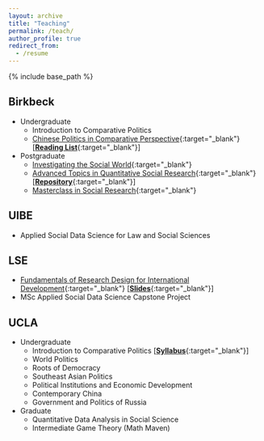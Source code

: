 ```yaml
---
layout: archive
title: "Teaching"
permalink: /teach/
author_profile: true
redirect_from:
  - /resume
---
```


{% include base_path %}

## Birkbeck

  - Undergraduate
    - Introduction to Comparative Politics
    - [Chinese Politics in Comparative Perspective](https://www.bbk.ac.uk/courses/modules/sspo/SSPO273S6){:target="_blank"} [[**Reading List**](https://github.com/ccheng11/BBK/blob/main/CPCP/Reading.md){:target="_blank"}]
  - Postgraduate
    - [Investigating the Social World](https://www.bbk.ac.uk/courses/modules/sspo/SSPO263S7){:target="_blank"}
    - [Advanced Topics in Quantitative Social Research](https://www.bbk.ac.uk/courses/modules/sspo/SSPO241H7){:target="_blank"} [[**Repository**](https://github.com/ccheng11/BBK_AdvQ){:target="_blank"}]
    - [Masterclass in Social Research](https://www.bbk.ac.uk/courses/modules/sspo/SSPO019S7){:target="_blank"}

## UIBE

  - Applied Social Data Science for Law and Social Sciences

## LSE

  - [Fundamentals of Research Design for International Development](https://www.lse.ac.uk/resources/calendar2021-2022/courseGuides/MY/2021_MY410.htm){:target="_blank"} [[**Slides**](https://github.com/ccheng11/MY410){:target="_blank"}]
  - MSc Applied Social Data Science Capstone Project

## UCLA

  - Undergraduate
    - Introduction to Comparative Politics [[**Syllabus**](https://ccheng11.github.io/files/ucla_ps50.pdf){:target="_blank"}]
    - World Politics
    - Roots of Democracy
    - Southeast Asian Politics
    - Political Institutions and Economic Development
    - Contemporary China
    - Government and Politics of Russia
  - Graduate
    - Quantitative Data Analysis in Social Science
    - Intermediate Game Theory (Math Maven)
